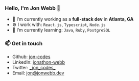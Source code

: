 ### Hello, I'm Jon Webb 👋

- 🔭 I’m currently working as a **full-stack dev** in **Atlanta, GA**
- ⚙️ I work with: `React.js`, `Typescript`, `Node.js`
- 🌱 I’m currently learning: `Java`, `Ruby`, `PostgreSQL`

### 📫 Get in touch

- Github: [jon-codes](https://github.com/jon-codes)
- LinkedIn: [jonathon-webb](https://www.linkedin.com/in/jonathon-webb/)
- Twitter: [\_jon_codes\_](https://twitter.com/_jon_codes_)
- Email: [jon@jonwebb.dev](mailto:jon@jonwebb.dev)
